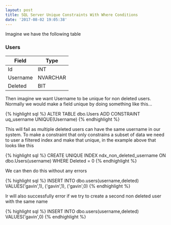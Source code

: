 ```yaml
---
layout: post
title: SQL Server Unique Constraints With Where Conditions
date: '2017-08-02 19:05:38'
---
```


Imagine we have the following table

### Users ###

| Field | Type |
| --- | --- |
| Id | INT |
| Username | NVARCHAR |
| Deleted | BIT | 

Then imagine we want Username to be unique for non deleted users. Normally we would make a field unique by doing something like this...

{% highlight sql %}
ALTER TABLE dbo.Users ADD CONSTRAINT uq_username UNIQUE(Username)
{% endhighlight %}

This will fail as multiple deleted users can have the same username in our system. To make a constraint that only constrains a subset of data we need to user a filtered index and make that unique, in the example above that looks like this

{% highlight sql %}
CREATE UNIQUE INDEX ndx_non_deleted_username ON dbo.Users(username) WHERE Deleted = 0
{% endhighlight %}

We can then do this without any errors

{% highlight sql %}
INSERT INTO dbo.users(username,deleted)
VALUES('gavin',1),
        ('gavin',1),
        ('gavin',0)
        {% endhighlight %}

Ir will also successfully error if we try to create a second non deleted user with the same name

{% highlight sql %}
INSERT INTO dbo.users(username,deleted)
VALUES('gavin',0)
{% endhighlight %}
